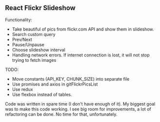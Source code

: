## React Flickr Slideshow

Functionality:
* Take beautiful of pics from flickr.com API and show them in slideshow.
* Search custom query
* Prev/Next
* Pause/Unpause
* Choose slideshow interval
* Handling network errors. If internet connection is lost, it will not stop trying to fetch images

TODO:
* Move constants (API_KEY, CHUNK_SIZE) into separate file
* Use promises and axios in gitFlickrPicsList
* Use redux
* Use flexbox instead of tables.

Code was written in spare time (I don't have enough of it). My biggest goal was to make this code working. I see big room for improvements, a lot of refactoring can be done. No time for that, unfortunately.
